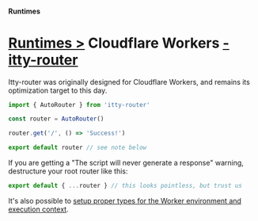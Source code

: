#### Runtimes
# <u>Runtimes ></u> Cloudflare Workers <u>- itty-router</u>

Itty-router was originally designed for Cloudflare Workers, and remains its optimization target to this day.

```js
import { AutoRouter } from 'itty-router'

const router = AutoRouter()

router.get('/', () => 'Success!')

export default router // see note below
```

<Badge type="danger">
  <p>If you are getting a "The script will never generate a response" warning, destructure your root router like this:</p>

  ```ts
  export default { ...router } // this looks pointless, but trust us
  ```
</Badge>

It's also possible to [setup proper types for the Worker environment and execution context](/itty-router/typescript/additional-arguments#typed-example-assumes-cloudflare-workers).
